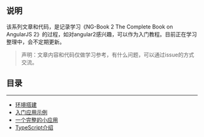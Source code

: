 ## 说明

该系列文章和代码，是记录学习《NG-Book 2 The Complete Book on AngularJS 2》的过程，如对angular2感兴趣，可以作为入门教程。目前正在学习整理中，会不定期更新。

> 声明：文章内容和代码仅做学习参考，有什么问题，可以通过issue的方式交流。

## 目录
---

* [环境搭建](https://www.zybuluo.com/adonia/note/507852)
* [入门应用示例](https://www.zybuluo.com/adonia/note/507908)
* [一个完整的小应用](https://www.zybuluo.com/adonia/note/508918)
* [TypeScript介绍](https://www.zybuluo.com/adonia/note/529587)